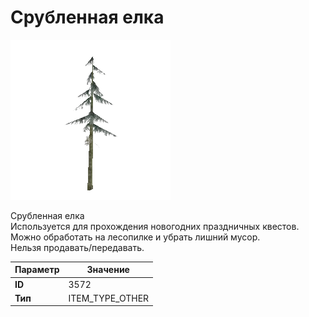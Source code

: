 # Срубленная елка

![Item Image](../img/3572.webp?raw=true)

Срубленная елка<br>Используется для прохождения новогодних праздничных квестов. <br>Можно обработать на лесопилке и убрать лишний мусор.<br>Нельзя продавать/передавать.


| Параметр | Значение |
|----------|----------|
| **ID** | 3572 |
| **Тип** | ITEM_TYPE_OTHER |

